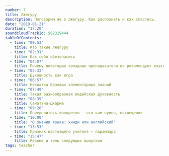 ```yaml
---
number: 7
title: Лжегуру
description: Поговорим же о лжегуру. Как распознать и как спастись.
date: "2019-01-21"
duration: "17:20"
soundcloudTrackId: 562329444
tableOfContents:
  - time: "00:53"
    title: Кто такие лжегуру
  - time: "02:31"
    title: Как себя обезопасить
  - time: "04:07"
    title: Почему некоторые западные преподаватели не рекомендуют ехать в Индию
  - time: "05:33"
    title: Духовность как игра
  - time: "06:57"
    title: Нехватка базовых элементарных знаний
  - time: "07:49"
    title: Такая разнообразная индийская духовность
  - time: "08:39"
    title: Санатана-Дхарма
  - time: "09:28"
    title: Определитесь конкретно — что вам нужно, посвещения
  - time: "10:00"
    title: "О знании языка: хинди или английский"
  - time: "13:53"
    title: Признак настоящего учителя — парампара
  - time: "15:47"
    title: Резюме и темы следующих выпусков
tags: teacher
---
```

